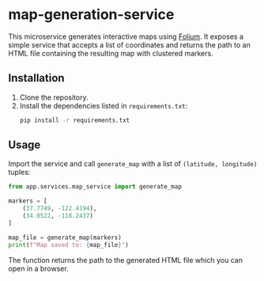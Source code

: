 # map-generation-service

This microservice generates interactive maps using [Folium](https://python-visualization.github.io/folium/). It exposes a simple service that accepts a list of coordinates and returns the path to an HTML file containing the resulting map with clustered markers.

## Installation

1. Clone the repository.
2. Install the dependencies listed in `requirements.txt`:
   ```bash
   pip install -r requirements.txt
   ```

## Usage

Import the service and call `generate_map` with a list of `(latitude, longitude)` tuples:

```python
from app.services.map_service import generate_map

markers = [
    (37.7749, -122.4194),
    (34.0522, -118.2437)
]

map_file = generate_map(markers)
print(f"Map saved to: {map_file}")
```

The function returns the path to the generated HTML file which you can open in a browser.
